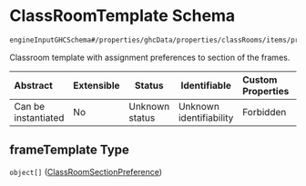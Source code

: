 # ClassRoomTemplate Schema

```txt
engineInputGHCSchema#/properties/ghcData/properties/classRooms/items/properties/frameTemplate
```

Classroom template with assignment preferences to section of the frames.


| Abstract            | Extensible | Status         | Identifiable            | Custom Properties | Additional Properties | Access Restrictions | Defined In                                                         |
| :------------------ | ---------- | -------------- | ----------------------- | :---------------- | --------------------- | ------------------- | ------------------------------------------------------------------ |
| Can be instantiated | No         | Unknown status | Unknown identifiability | Forbidden         | Allowed               | none                | [ghc.schema.json\*](../out/ghc.schema.json "open original schema") |

## frameTemplate Type

`object[]` ([ClassRoomSectionPreference](ghc-properties-ghcdata-properties-classroms-classrom-properties-classroomtemplate-classroomsectionpreference.md))
